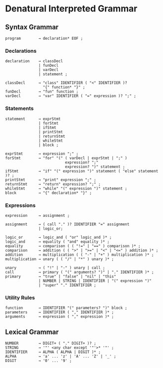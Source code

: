 # Denatural Interpreted Grammar



## Syntax Grammar

    program        → declaration* EOF ;


### Declarations

    declaration    → classDecl
                   | funDecl
                   | varDecl
                   | statement ;

    classDecl      → "class" IDENTIFIER ( "<" IDENTIFIER )?
                     "{" function* "}" ;
    funDecl        → "fun" function ;
    varDecl        → "var" IDENTIFIER ( "=" expression )? ";" ;


### Statements

    statement      → exprStmt
                   | forStmt
                   | ifStmt
                   | printStmt
                   | returnStmt
                   | whileStmt
                   | block ;

    exprStmt       → expression ";" ;
    forStmt        → "for" "(" ( varDecl | exprStmt | ";" )
                               expression? ";"
                               expression? ")" statement ;
    ifStmt         → "if" "(" expression ")" statement ( "else" statement )? ;
    printStmt      → "print" expression ";" ;
    returnStmt     → "return" expression? ";" ;
    whileStmt      → "while" "(" expression ")" statement ;
    block          → "{" declaration* "}" ;


### Expressions

    expression     → assignment ;

    assignment     → ( call "." )? IDENTIFIER "=" assignment
                   | logic_or;

    logic_or       → logic_and ( "or" logic_and )* ;
    logic_and      → equality ( "and" equality )* ;
    equality       → comparison ( ( "!=" | "==" ) comparison )* ;
    comparison     → addition ( ( ">" | ">=" | "<" | "<=" ) addition )* ;
    addition       → multiplication ( ( "-" | "+" ) multiplication )* ;
    multiplication → unary ( ( "/" | "*" ) unary )* ;

    unary          → ( "!" | "-" ) unary | call ;
    call           → primary ( "(" arguments? ")" | "." IDENTIFIER )* ;
    primary        → "true" | "false" | "nil" | "this"
                   | NUMBER | STRING | IDENTIFIER | "(" expression ")"
                   | "super" "." IDENTIFIER ;


### Utility Rules

    function       → IDENTIFIER "(" parameters? ")" block ;
    parameters     → IDENTIFIER ( "," IDENTIFIER )* ;
    arguments      → expression ( "," expression )* ;



## Lexical Grammar

    NUMBER         → DIGIT+ ( "." DIGIT+ )? ;
    STRING         → '"' <any char except '"'>* '"' ;
    IDENTIFIER     → ALPHA ( ALPHA | DIGIT )* ;
    ALPHA          → 'a' ... 'z' | 'A' ... 'Z' | '_' ;
    DIGIT          → '0' ... '9' ;
